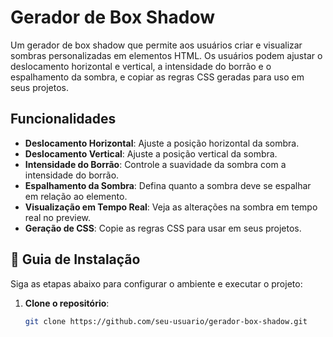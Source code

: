 # Gerador de Box Shadow

Um gerador de box shadow que permite aos usuários criar e visualizar sombras personalizadas em elementos HTML. Os usuários podem ajustar o deslocamento horizontal e vertical, a intensidade do borrão e o espalhamento da sombra, e copiar as regras CSS geradas para uso em seus projetos.

## Funcionalidades

- **Deslocamento Horizontal**: Ajuste a posição horizontal da sombra.
- **Deslocamento Vertical**: Ajuste a posição vertical da sombra.
- **Intensidade do Borrão**: Controle a suavidade da sombra com a intensidade do borrão.
- **Espalhamento da Sombra**: Defina quanto a sombra deve se espalhar em relação ao elemento.
- **Visualização em Tempo Real**: Veja as alterações na sombra em tempo real no preview.
- **Geração de CSS**: Copie as regras CSS para usar em seus projetos.

## 🔨 Guia de Instalação

Siga as etapas abaixo para configurar o ambiente e executar o projeto:

1. **Clone o repositório**:
   ```bash
   git clone https://github.com/seu-usuario/gerador-box-shadow.git

